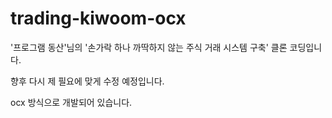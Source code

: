 # trading-kiwoom-ocx
'프로그램 동산'님의 '손가락 하나 까딱하지 않는 주식 거래 시스템 구축' 클론 코딩입니다.

향후 다시 제 필요에 맞게 수정 예정입니다.

ocx 방식으로 개발되어 있습니다.
